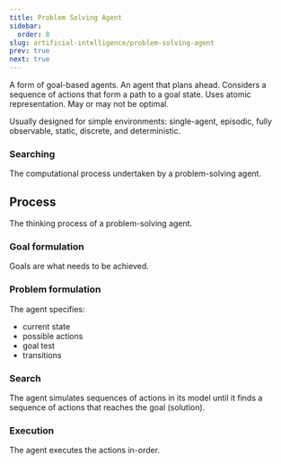 ```yaml
---
title: Problem Solving Agent
sidebar:
  order: 8
slug: artificial-intelligence/problem-solving-agent
prev: true
next: true
---
```


A form of goal-based agents. An agent that plans ahead. Considers a sequence of actions that form a path to a goal state. Uses atomic representation. May or may not be optimal.

Usually designed for simple environments: single-agent, episodic, fully observable, static, discrete, and deterministic.

### Searching

The computational process undertaken by a problem-solving agent.

## Process

The thinking process of a problem-solving agent.

### Goal formulation

Goals are what needs to be achieved. 

### Problem formulation

The agent specifies:
- current state
- possible actions
- goal test
- transitions

### Search

The agent simulates sequences of actions in its model until it finds a sequence of actions that reaches the goal (solution).

### Execution

The agent executes the actions in-order.
